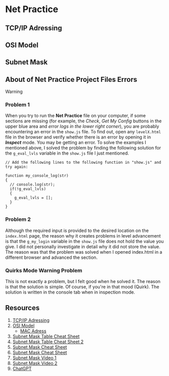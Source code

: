 # Net Practice
## TCP/IP Adressing

## OSI Model

## Subnet Mask

## About of Net Practice Project Files Errors
> [!WARNING]
> ### Problem 1
> When you try to run the **Net Practice** file on your computer, if some sections are missing (for example, the _Check_, _Get My Config_ buttons in the upper blue area and _error logs in the lower right corner_),
> you are probably encountering an error in the `show.js` file. To find out, open any `levelX.html` file in the browser and verify whether there is an error by opening it in **_Inspect_** mode.
> You may be getting an error. To solve the examples I mentioned above, I solved the problem by finding the following solution for the `g_eval_lvls` variable in the `show.js` file I just mentioned.
> 
> ```
> // Add the following lines to the following function in "show.js" and try again:
>
> function my_console_log(str)
> {
>   // console.log(str);
>   if(!g_eval_lvls)
>   {
>     g_eval_lvls = [];
>   }
> }
> ```
> ### Problem 2
> Although the required input is provided to the desired location on the `index.html` page,
> the reason why it creates problems in level advancement is that the `g_my_login` variable in the `show.js` file does not hold the value you give.
> I did not personally investigate in detail why it did not store the value. The reason was that the problem was solved when I opened index.html in a different browser and advanced the section.
>
> ### Quirks Mode Warning Problem
>
> This is not exactly a problem, but I felt good when he solved it. The reason is that the solution is simple. Of course, if you're in that mood (Quirk).
> The solution is written in the console tab when in inspection mode.

## Resources
1. [TCP/IP Adressing](https://www.techtarget.com/searchnetworking/definition/TCP-IP)
2. [OSI Model](https://www.geeksforgeeks.org/open-systems-interconnection-model-osi/)
   - [MAC Adress](https://www.geeksforgeeks.org/mac-address-in-computer-network/)
3. [Subnet Mask Table Cheat Sheet](https://www.aelius.com/njh/subnet_sheet.html)
6. [Subnet Mask Table Cheat Sheet 2](https://subnet.ninja/subnet-cheat-sheet/)
4. [Subnet Mask Cheat Sheet](https://www.freecodecamp.org/news/subnet-cheat-sheet-24-subnet-mask-30-26-27-29-and-other-ip-address-cidr-network-references/)
5. [Subnet Mask Cheat Sheet](https://www.geeksforgeeks.org/subnet-cheat-sheet/)
6. [Subnet Mask Video 1](https://m.youtube.com/watch?v=oZGZRtaGyG86)
7. [Subnet Mask Video 2](https://m.youtube.com/watch?v=s_Ntt6eTn94)
8. [ChatGPT](https://chat.openai.com/)
